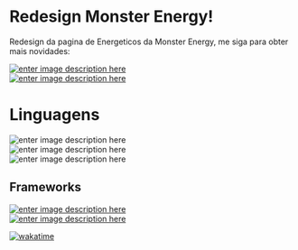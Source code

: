 # Redesign Monster Energy!

Redesign da pagina de Energeticos da Monster Energy, me siga para obter mais novidades:

[
![enter image description here](https://img.shields.io/badge/GitHub-100000?style=for-the-badge&logo=github&logoColor=white)  
](https://www.linkedin.com/in/guilhermesb/)[![enter image description here](https://img.shields.io/badge/LinkedIn-0077B5?style=for-the-badge&logo=linkedin&logoColor=white)](https://github.com/guilhermeSDB)


# Linguagens

![enter image description here](https://img.shields.io/badge/HTML5-E34F26?style=for-the-badge&logo=html5&logoColor=white)   
![enter image description here](https://img.shields.io/badge/CSS3-1572B6?style=for-the-badge&logo=css3&logoColor=white)   
![enter image description here](https://img.shields.io/badge/JavaScript-323330?style=for-the-badge&logo=javascript&logoColor=F7DF1E)   



## Frameworks
[
![enter image description here](https://img.shields.io/badge/jQuery-0769AD?style=for-the-badge&logo=jquery&logoColor=white)  
](https://api.jquery.com/)[![enter image description here](https://img.shields.io/badge/Tailwind_CSS-38B2AC?style=for-the-badge&logo=tailwind-css&logoColor=white)  
](https://tailwindcss.com/)


[![wakatime](https://wakatime.com/badge/user/e4b5843b-76bd-42c9-b114-a18aa1cd2e83/project/b3729c2b-cede-461e-956b-a9d892eeb43e.svg)](https://wakatime.com/badge/user/e4b5843b-76bd-42c9-b114-a18aa1cd2e83/project/b3729c2b-cede-461e-956b-a9d892eeb43e)
